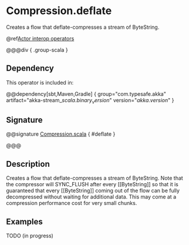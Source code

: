# Compression.deflate

Creates a flow that deflate-compresses a stream of ByteString.

@ref[Actor interop operators](../index.md#actor-interop-operators)

@@@div { .group-scala }

## Dependency

This operator is included in:

@@dependency[sbt,Maven,Gradle] {
  group="com.typesafe.akka"
  artifact="akka-stream_$scala.binary_version$"
  version="$akka.version$"
}

## Signature

@@signature [Compression.scala]($akka$/akka-stream/src/main/scala/akka/stream/scaladsl/Compression.scala) { #deflate }

@@@

## Description

Creates a flow that deflate-compresses a stream of ByteString. Note that the compressor
will SYNC_FLUSH after every [[ByteString]] so that it is guaranteed that every [[ByteString]]
coming out of the flow can be fully decompressed without waiting for additional data. This may
come at a compression performance cost for very small chunks.

## Examples

TODO (in progress)
